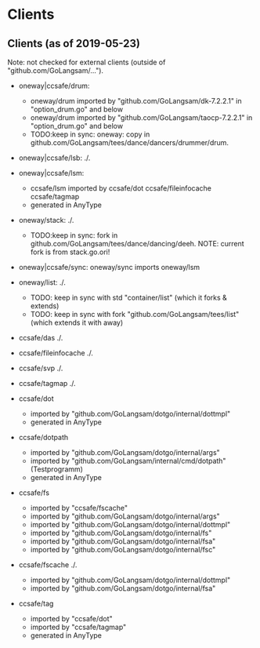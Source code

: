 # Clients

## Clients (as of 2019-05-23)
Note: not checked for external clients (outside of "github.com/GoLangsam/...").

- oneway|ccsafe/drum:
  - oneway/drum imported by "github.com/GoLangsam/dk-7.2.2.1" in "option_drum.go" and below
  - oneway/drum imported by "github.com/GoLangsam/taocp-7.2.2.1" in "option_drum.go" and below
  - TODO:keep in sync: oneway: copy in github.com/GoLangsam/tees/dance/dancers/drummer/drum.
- oneway|ccsafe/lsb:	./.
- oneway|ccsafe/lsm:
  - ccsafe/lsm imported by ccsafe/dot ccsafe/fileinfocache ccsafe/tagmap
  - generated in AnyType
- oneway/stack:	./.
  - TODO:keep in sync: fork in github.com/GoLangsam/tees/dance/dancing/deeh. NOTE: current fork is from stack.go.ori!
- oneway|ccsafe/sync: oneway/sync imports oneway/lsm

- oneway/list: ./.
  - TODO: keep in sync with std "container/list" (which it forks & extends)
  - TODO: keep in sync with fork "github.com/GoLangsam/tees/list" (which extends it with away)

- ccsafe/das	./.
- ccsafe/fileinfocache	./.
- ccsafe/svp	./.
- ccsafe/tagmap	./.

- ccsafe/dot
  - imported by "github.com/GoLangsam/dotgo/internal/dottmpl"
  - generated in AnyType
- ccsafe/dotpath
  - imported by "github.com/GoLangsam/dotgo/internal/args"
  - imported by "github.com/GoLangsam/internal/cmd/dotpath" (Testprogramm)
  - generated in AnyType
- ccsafe/fs
  - imported by "ccsafe/fscache"
  - imported by "github.com/GoLangsam/dotgo/internal/args"
  - imported by "github.com/GoLangsam/dotgo/internal/dottmpl"
  - imported by "github.com/GoLangsam/dotgo/internal/fs"
  - imported by "github.com/GoLangsam/dotgo/internal/fsa"
  - imported by "github.com/GoLangsam/dotgo/internal/fsc"
- ccsafe/fscache	./.
  - imported by "github.com/GoLangsam/dotgo/internal/dottmpl"
  - imported by "github.com/GoLangsam/dotgo/internal/fsa"
- ccsafe/tag
  - imported by "ccsafe/dot"
  - imported by "ccsafe/tagmap"
  - generated in AnyType
